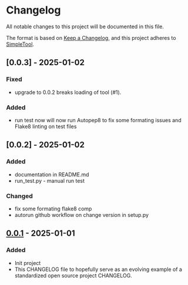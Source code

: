 # Changelog

All notable changes to this project will be documented in this file.

The format is based on [Keep a Changelog](https://keepachangelog.com/),
and this project adheres to [SimpleTool](https://github.com/nchekwa/simpletool-python/tree/master).


## [0.0.3] - 2025-01-02

### Fixed
- upgrade to 0.0.2 breaks loading of tool (#1).

### Added
- run test now will now run Autopep8 to fix some formating issues and Flake8 linting on test files

## [0.0.2] - 2025-01-02

### Added

- documentation in README.md
- run_test.py - manual run test

### Changed

- fix some formating flake8 comp
- autorun github workflow on change version in setup.py

## [0.0.1] - 2025-01-01

### Added

- Init project
- This CHANGELOG file to hopefully serve as an evolving example of a
  standardized open source project CHANGELOG.


[0.0.1]: https://github.com/nchekwa/simpletool-python/releases/tag/v0.0.1